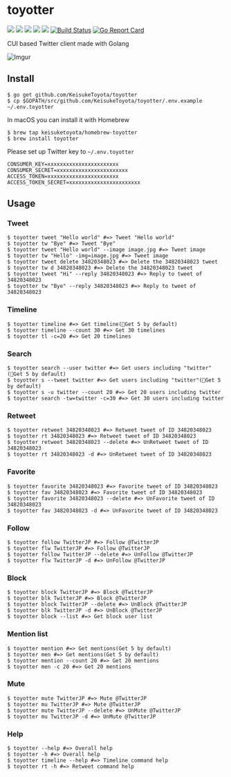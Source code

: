# toyotter
![](https://img.shields.io/github/stars/KeisukeToyota/toyotter.svg)
![](https://img.shields.io/github/release/KeisukeToyota/toyotter.svg)
![](https://img.shields.io/github/issues/KeisukeToyota/toyotter.svg)
![](https://img.shields.io/github/forks/KeisukeToyota/toyotter.svg)
![](https://img.shields.io/github/license/KeisukeToyota/toyotter.svg)
[![Build Status](https://travis-ci.org/KeisukeToyota/toyotter.svg?branch=master)](https://travis-ci.org/KeisukeToyota/toyotter)
[![Go Report Card](https://goreportcard.com/badge/github.com/KeisukeToyota/toyotter)](https://goreportcard.com/report/github.com/KeisukeToyota/toyotter)

CUI based Twitter client made with Golang

![Imgur](https://i.imgur.com/4iLQ5Bu.png)

## Install

```shell
$ go get github.com/KeisukeToyota/toyotter
$ cp $GOPATH/src/github.com/KeisukeToyota/toyotter/.env.example ~/.env.toyotter
```

In macOS you can install it with Homebrew
```shell
$ brew tap keisuketoyota/homebrew-toyotter
$ brew install toyotter
```

Please set up Twitter key to `~/.env.toyotter`
```
CONSUMER_KEY=xxxxxxxxxxxxxxxxxxxxxxx
CONSUMER_SECRET=xxxxxxxxxxxxxxxxxxxxxxx
ACCESS_TOKEN=xxxxxxxxxxxxxxxxxxxxxxx
ACCESS_TOKEN_SECRET=xxxxxxxxxxxxxxxxxxxxxxx
```

## Usage

### Tweet
```shell
$ toyotter tweet "Hello world" #=> Tweet "Hello world"
$ toyotter tw "Bye" #=> Tweet "Bye"
$ toyotter tweet "Hello world" --image image.jpg #=> Tweet image
$ toyotter tw "Hello" -img=image.jpg #=> Tweet image
$ toyotter tweet delete 34820348023 #=> Delete the 34820348023 tweet
$ toyotter tw d 34820348023 #=> Delete the 34820348023 tweet
$ toyotter tweet "Hi" --reply 34820348023 #=> Reply to tweet of 34820348023
$ toyotter tw "Bye" --reply 34820348023 #=> Reply to tweet of 34820348023
```

### Timeline
```shell
$ toyotter timeline #=> Get timeline(Get 5 by default)
$ toyotter timeline --count 30 #=> Get 30 timelines
$ toyotter tl -c=20 #=> Get 20 timelines
```

### Search
```shell
$ toyotter search --user twitter #=> Get users including "twitter"(Get 5 by default)
$ toyotter s --tweet twitter #=> Get users including "twitter"(Get 5 by default)
$ toyotter s -u twitter --count 20 #=> Get 20 users including twitter
$ toyotter search -tw=twitter -c=30 #=> Get 30 users including twitter
```

### Retweet
```shell
$ toyotter retweet 34820348023 #=> Retweet tweet of ID 34820348023
$ toyotter rt 34820348023 #=> Retweet tweet of ID 34820348023
$ toyotter retweet 34820348023 --delete #=> UnRetweet tweet of ID 34820348023
$ toyotter rt 34820348023 -d #=> UnRetweet tweet of ID 34820348023
```

### Favorite
```shell
$ toyotter favorite 34820348023 #=> Favorite tweet of ID 34820348023
$ toyotter fav 34820348023 #=> Favorite tweet of ID 34820348023
$ toyotter favorite 34820348023 --delete #=> UnFavorite tweet of ID 34820348023
$ toyotter fav 34820348023 -d #=> UnFavorite tweet of ID 34820348023
```

### Follow
```shell
$ toyotter follow TwitterJP #=> Follow @TwitterJP
$ toyotter flw TwitterJP #=> Follow @TwitterJP
$ toyotter follow TwitterJP --delete #=> UnFollow @TwitterJP
$ toyotter flw TwitterJP -d #=> UnFollow @TwitterJP
```

### Block
```shell
$ toyotter block TwitterJP #=> Block @TwitterJP
$ toyotter blk TwitterJP #=> Block @TwitterJP
$ toyotter block TwitterJP --delete #=> UnBlock @TwitterJP
$ toyotter blk TwitterJP -d #=> UnBlock @TwitterJP
$ toyotter block --list #=> Get block user list
```

### Mention list
```shell
$ toyotter mention #=> Get mentions(Get 5 by default)
$ toyotter men #=> Get mentions(Get 5 by default)
$ toyotter mention --count 20 #=> Get 20 mentions
$ toyotter men -c 20 #=> Get 20 mentions
```

### Mute
```shell
$ toyotter mute TwitterJP #=> Mute @TwitterJP
$ toyotter mu TwitterJP #=> Mute @TwitterJP
$ toyotter mute TwitterJP --delete #=> UnMute @TwitterJP
$ toyotter mu TwitterJP -d #=> UnMute @TwitterJP
```

### Help
```shell
$ toyotter --help #=> Overall help
$ toyotter -h #=> Overall help
$ toyotter timeline --help #=> Timeline command help
$ toyotter rt -h #=> Retweet command help
```

